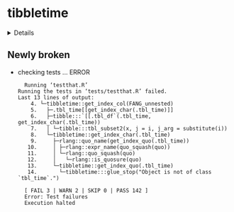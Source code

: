 # tibbletime

<details>

* Version: 0.1.6
* GitHub: https://github.com/business-science/tibbletime
* Source code: https://github.com/cran/tibbletime
* Date/Publication: 2020-07-21 13:50:02 UTC
* Number of recursive dependencies: 86

Run `cloud_details(, "tibbletime")` for more info

</details>

## Newly broken

*   checking tests ... ERROR
    ```
      Running ‘testthat.R’
    Running the tests in ‘tests/testthat.R’ failed.
    Last 13 lines of output:
        4. └─tibbletime::get_index_col(FANG_unnested)
        5.   ├─.tbl_time[[get_index_char(.tbl_time)]]
        6.   ├─tibble:::`[[.tbl_df`(.tbl_time, get_index_char(.tbl_time))
        7.   │ └─tibble:::tbl_subset2(x, j = i, j_arg = substitute(i))
        8.   └─tibbletime::get_index_char(.tbl_time)
        9.     ├─rlang::quo_name(get_index_quo(.tbl_time))
       10.     │ ├─rlang::expr_name(quo_squash(quo))
       11.     │ └─rlang::quo_squash(quo)
       12.     │   └─rlang::is_quosure(quo)
       13.     └─tibbletime::get_index_quo(.tbl_time)
       14.       └─tibbletime:::glue_stop("Object is not of class `tbl_time`.")
      
      [ FAIL 3 | WARN 2 | SKIP 0 | PASS 142 ]
      Error: Test failures
      Execution halted
    ```


